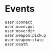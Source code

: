 # Events
    user:connect
    user:move:pos
    user:move:dir
    user:weapon:pickup
    user:weapon:state
    user:death
	